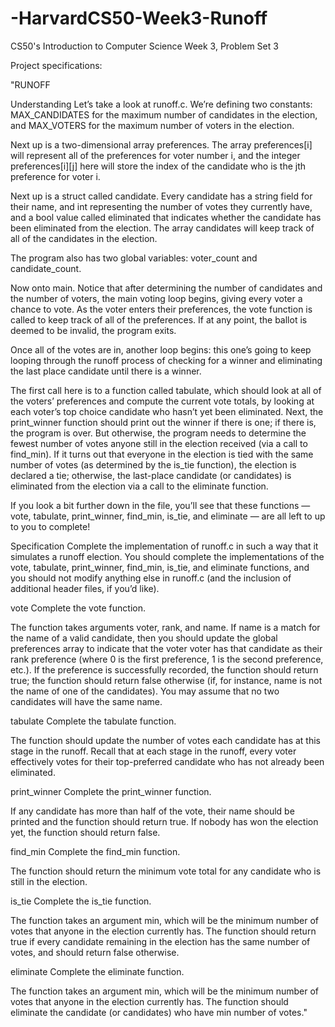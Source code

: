 # -HarvardCS50-Week3-Runoff

CS50's Introduction to Computer Science
Week 3, Problem Set 3

Project specifications:

"RUNOFF

Understanding
Let’s take a look at runoff.c. We’re defining two constants: MAX_CANDIDATES for the maximum number of candidates in the election, and MAX_VOTERS for the maximum number of voters in the election.

Next up is a two-dimensional array preferences. The array preferences[i] will represent all of the preferences for voter number i, and the integer preferences[i][j] here will store the index of the candidate who is the jth preference for voter i.

Next up is a struct called candidate. Every candidate has a string field for their name, and int representing the number of votes they currently have, and a bool value called eliminated that indicates whether the candidate has been eliminated from the election. The array candidates will keep track of all of the candidates in the election.

The program also has two global variables: voter_count and candidate_count.

Now onto main. Notice that after determining the number of candidates and the number of voters, the main voting loop begins, giving every voter a chance to vote. As the voter enters their preferences, the vote function is called to keep track of all of the preferences. If at any point, the ballot is deemed to be invalid, the program exits.

Once all of the votes are in, another loop begins: this one’s going to keep looping through the runoff process of checking for a winner and eliminating the last place candidate until there is a winner.

The first call here is to a function called tabulate, which should look at all of the voters’ preferences and compute the current vote totals, by looking at each voter’s top choice candidate who hasn’t yet been eliminated. Next, the print_winner function should print out the winner if there is one; if there is, the program is over. But otherwise, the program needs to determine the fewest number of votes anyone still in the election received (via a call to find_min). If it turns out that everyone in the election is tied with the same number of votes (as determined by the is_tie function), the election is declared a tie; otherwise, the last-place candidate (or candidates) is eliminated from the election via a call to the eliminate function.

If you look a bit further down in the file, you’ll see that these functions — vote, tabulate, print_winner, find_min, is_tie, and eliminate — are all left to up to you to complete!

Specification
Complete the implementation of runoff.c in such a way that it simulates a runoff election. You should complete the implementations of the vote, tabulate, print_winner, find_min, is_tie, and eliminate functions, and you should not modify anything else in runoff.c (and the inclusion of additional header files, if you’d like).

vote
Complete the vote function.

The function takes arguments voter, rank, and name. If name is a match for the name of a valid candidate, then you should update the global preferences array to indicate that the voter voter has that candidate as their rank preference (where 0 is the first preference, 1 is the second preference, etc.).
If the preference is successfully recorded, the function should return true; the function should return false otherwise (if, for instance, name is not the name of one of the candidates).
You may assume that no two candidates will have the same name.

tabulate
Complete the tabulate function.

The function should update the number of votes each candidate has at this stage in the runoff.
Recall that at each stage in the runoff, every voter effectively votes for their top-preferred candidate who has not already been eliminated.

print_winner
Complete the print_winner function.

If any candidate has more than half of the vote, their name should be printed and the function should return true.
If nobody has won the election yet, the function should return false.

find_min
Complete the find_min function.

The function should return the minimum vote total for any candidate who is still in the election.

is_tie
Complete the is_tie function.

The function takes an argument min, which will be the minimum number of votes that anyone in the election currently has.
The function should return true if every candidate remaining in the election has the same number of votes, and should return false otherwise.

eliminate
Complete the eliminate function.

The function takes an argument min, which will be the minimum number of votes that anyone in the election currently has.
The function should eliminate the candidate (or candidates) who have min number of votes."
